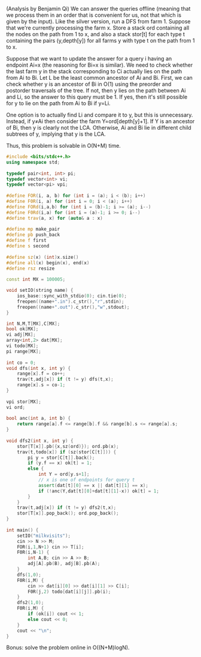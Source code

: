(Analysis by Benjamin Qi)
We can answer the queries offline (meaning that we process them in an order that is convenient for us, not that which is given by the input). Like the silver version, run a DFS from farm 1. Suppose that we're currently processing the farm x. Store a stack ord containing all the nodes on the path from 1 to x, and also a stack stor[t] for each type t containing the pairs (y,depth[y]) for all farms y with type t on the path from 1 to x.

Suppose that we want to update the answer for a query i having an endpoint Ai=x (the reasoning for Bi=x is similar). We need to check whether the last farm y in the stack corresponding to Ci actually lies on the path from Ai to Bi. Let L be the least common ancestor of Ai and Bi. First, we can check whether y is an ancestor of Bi in O(1) using the preorder and postorder traversals of the tree. If not, then y lies on the path between Ai and Li, so the answer to this query must be 1. If yes, then it's still possible for y to lie on the path from Ai to Bi if y=Li.

One option is to actually find Li and compare it to y, but this is unnecessary. Instead, if y≠Ai then consider the farm Y=ord[depth[y]+1]. If Y is an ancestor of Bi, then y is clearly not the LCA. Otherwise, Ai and Bi lie in different child subtrees of y, implying that y is the LCA.

Thus, this problem is solvable in O(N+M) time.

```cpp
#include <bits/stdc++.h>
using namespace std;
 
typedef pair<int, int> pi;
typedef vector<int> vi;
typedef vector<pi> vpi;
 
#define FOR(i, a, b) for (int i = (a); i < (b); i++)
#define F0R(i, a) for (int i = 0; i < (a); i++)
#define FORd(i,a,b) for (int i = (b)-1; i >= (a); i--)
#define F0Rd(i,a) for (int i = (a)-1; i >= 0; i--)
#define trav(a, x) for (auto& a : x)
 
#define mp make_pair
#define pb push_back
#define f first
#define s second
 
#define sz(x) (int)x.size()
#define all(x) begin(x), end(x)
#define rsz resize
 
const int MX = 100005;

void setIO(string name) {
    ios_base::sync_with_stdio(0); cin.tie(0);
    freopen((name+".in").c_str(),"r",stdin);
    freopen((name+".out").c_str(),"w",stdout);
}

int N,M,T[MX],C[MX];
bool ok[MX];
vi adj[MX];
array<int,2> dat[MX];
vi todo[MX];
pi range[MX];
 
int co = 0;
void dfs(int x, int y) {
	range[x].f = co++;
	trav(t,adj[x]) if (t != y) dfs(t,x);
	range[x].s = co-1;
}
 
vpi stor[MX];
vi ord;
 
bool anc(int a, int b) {
	return range[a].f <= range[b].f && range[b].s <= range[a].s;
}
 
void dfs2(int x, int y) {
	stor[T[x]].pb({x,sz(ord)}); ord.pb(x);
	trav(t,todo[x]) if (sz(stor[C[t]])) {
		pi y = stor[C[t]].back();
		if (y.f == x) ok[t] = 1;
		else {
			int Y = ord[y.s+1];
			// x is one of endpoints for query t
			assert(dat[t][0] == x || dat[t][1] == x); 
			if (!anc(Y,dat[t][0]+dat[t][1]-x)) ok[t] = 1;
		}
	}
	trav(t,adj[x]) if (t != y) dfs2(t,x);
	stor[T[x]].pop_back(); ord.pop_back();
}
 
int main() {
	setIO("milkvisits"); 
	cin >> N >> M;
	FOR(i,1,N+1) cin >> T[i];
	F0R(i,N-1) {
		int A,B; cin >> A >> B;
		adj[A].pb(B), adj[B].pb(A);
	}
	dfs(1,0);
	F0R(i,M) {
		cin >> dat[i][0] >> dat[i][1] >> C[i];
		F0R(j,2) todo[dat[i][j]].pb(i);
	}
	dfs2(1,0);
	F0R(i,M) {
		if (ok[i]) cout << 1;
		else cout << 0;
	}
	cout << "\n";
}
```

Bonus: solve the problem online in O((N+M)logN).